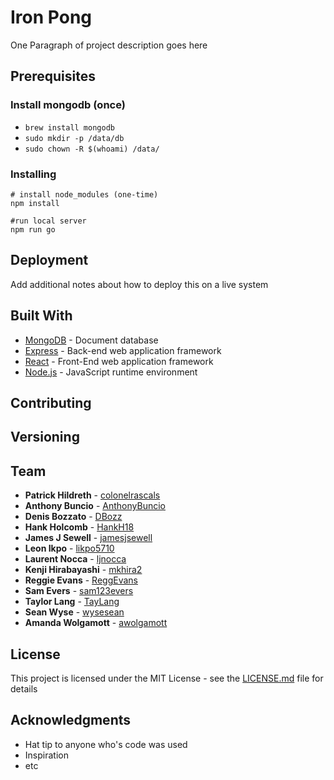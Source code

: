 # Iron Pong

One Paragraph of project description goes here


## Prerequisites

### Install mongodb (once)

  - `brew install mongodb`
  - `sudo mkdir -p /data/db`
  - `sudo chown -R $(whoami) /data/`

### Installing

```
# install node_modules (one-time)
npm install
```
```
#run local server
npm run go 
```

## Deployment

Add additional notes about how to deploy this on a live system

## Built With

* [MongoDB](https://www.mongodb.com/what-is-mongodb) - Document database
* [Express](https://expressjs.com/) -  Back-end web application framework
* [React](https://facebook.github.io/react/) - Front-End web application framework
* [Node.js](https://facebook.github.io/react/) - JavaScript runtime environment

## Contributing

## Versioning


## Team

* **Patrick Hildreth** - [colonelrascals](https://github.com/colonelrascals)
* **Anthony Buncio** - [AnthonyBuncio](https://github.com/AnthonyBuncio)
* **Denis Bozzato** - [DBozz](https://github.com/DBozz)
* **Hank Holcomb** - [HankH18](https://github.com/HankH18)
* **James J Sewell** - [jamesjsewell](https://github.com/jamesjsewell)
* **Leon Ikpo** - [likpo5710](https://github.com/likpo5710)
* **Laurent Nocca** - [ljnocca](https://github.com/ljnocca)
* **Kenji Hirabayashi** - [mkhira2](https://github.com/mkhira2)
* **Reggie Evans** - [ReggEvans](https://github.com/ReggEvans)
* **Sam Evers** - [sam123evers](https://github.com/sam123evers)
* **Taylor Lang** - [TayLang](https://github.com/TayLang)
* **Sean Wyse** - [wysesean](https://github.com/wysesean)
* **Amanda Wolgamott** - [awolgamott](https://github.com/awolgamott)




## License

This project is licensed under the MIT License - see the [LICENSE.md](LICENSE.md) file for details

## Acknowledgments

* Hat tip to anyone who's code was used
* Inspiration
* etc
